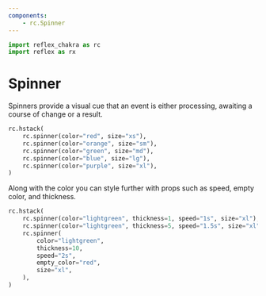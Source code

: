```yaml
---
components:
    - rc.Spinner
---
```


```python exec
import reflex_chakra as rc
import reflex as rx
```

# Spinner

Spinners provide a visual cue that an event is either processing, awaiting a course of change or a result.

```python demo
rc.hstack(
    rc.spinner(color="red", size="xs"),
    rc.spinner(color="orange", size="sm"),
    rc.spinner(color="green", size="md"),
    rc.spinner(color="blue", size="lg"),
    rc.spinner(color="purple", size="xl"),
)
```

Along with the color you can style further with props such as speed, empty color, and thickness.

```python demo
rc.hstack(
    rc.spinner(color="lightgreen", thickness=1, speed="1s", size="xl"),
    rc.spinner(color="lightgreen", thickness=5, speed="1.5s", size="xl"),
    rc.spinner(
        color="lightgreen",
        thickness=10,
        speed="2s",
        empty_color="red",
        size="xl",
    ),
)
```
